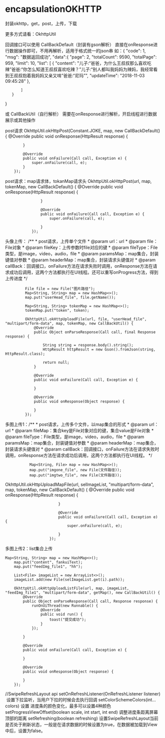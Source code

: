 # encapsulationOKHTTP
封装okhttp，get，post，上传，下载

更多方式请看：OkhttpUtil


回调接口可以使用  CallBackDefault（封装有gson解析）
 直接在onResponse进行数据操作即可，不用再解析，适用于格式统一的json串
 如：{
       "code": 1,
       "msg": "数据返回成功",
       "data":{
             "page": 2,
             "totalCount": 9590,
             "totalPage": 959,
             "limit": 10,
             "list": [
                       {
                         "content": "儿子:“爸爸，为什么王叔叔那么喜欢吃辣”爸爸:“你怎么知道王叔叔喜欢吃辣？”儿子:“别人都叫我妈妈为辣妈，我经常看到王叔叔抱着我妈妈又亲又啃”爸爸:“尼玛”",
                          "updateTime": "2018-11-03 09:45:28"
                      },

           ]
       }
   }

 或   CallBackUtil（自行解析）
 需要在onResponse进行解析，开启线程进行数据展示或其他操作

post请求
OkhttpUtil.okHttpPost(Constant.JOKE, map, new CallBackDefault<Joke>() {
            @Override
            public void onResponse(HttpResult<Joke> response) {

            }

            @Override
            public void onFailure(Call call, Exception e) {
                super.onFailure(call, e);
            }
        });

post请求：map请求体，tokanMap请求头
OkhttpUtil.okHttpPost(url, map, tokenMap, new CallBackDefault<AuctionDetailsBean>() {
                    @Override
                    public void onResponse(HttpResult<AuctionDetailsBean> response) {

                    }

                    @Override
                    public void onFailure(Call call, Exception e) {
                        super.onFailure(call, e);

                    }
                });


头像上传： /**
          * post请求，上传单个文件
          * @param url：url
          * @param file：File对象
          * @param fileKey：上传参数时file对应的键
          * @param fileType：File类型，是image，video，audio，file
          * @param paramsMap：map集合，封装键值对参数
          * @param headerMap：map集合，封装请求头键值对
          * @param callBack：回调接口，onFailure方法在请求失败时调用，onResponse方法在请求成功后调用，这两个方法都执行在UI线程。还可以重写onProgress方法，得到上传进度
          */

             File file = new File("图片路径");
             Map<String, String> map = new HashMap<>();
             map.put("userHead_file", file.getName());

             Map<String, String> tokenMap = new HashMap<>();
             tokenMap.put("token", token);

             OkhttpUtil.okHttpUploadFile(url, file, "userHead_file", "multipart/form-data", map, tokenMap, new CallBackUtil() {
                 @Override
                 public Object onParseResponse(Call call, final Response response) {

                     String string = response.body().string();
                     HttpResult httpResult = new Gson().fromJson(string, HttpResult.class);

                     return null;
                 }

                 @Override
                 public void onFailure(Call call, Exception e) {

                 }

                 @Override
                 public void onResponse(Object response) {

                 }
             });


多图上传1：/**
              * post请求，上传多个文件，以map集合的形式
              * @param url：url
              * @param fileMap：集合key是File对象对应的键，集合value是File对象
              * @param fileType：File类型，是image，video，audio，file
              * @param paramsMap：map集合，封装键值对参数
              * @param headerMap：map集合，封装请求头键值对
              * @param callBack：回调接口，onFailure方法在请求失败时调用，onResponse方法在请求成功后调用，这两个方法都执行在UI线程。
              */

               Map<String, File> map = new HashMap<>();
               map.put("imgone_file", new File(文件路径));
               map.put("imgtwo_file", new File(文件路径));

OkhttpUtil.okHttpUploadMapFile(url, selImageList, "multipart/form-data", map, tokenMap, new CallBackDefault<HttpResult>() {
                            @Override
                            public void onResponse(HttpResult<HttpResult> response) {

                            }

                            @Override
                            public void onFailure(Call call, Exception e) {
                                super.onFailure(call, e);

                            }
                        });

多图上传2：list集合上传

    Map<String, String> map = new HashMap<>();
        map.put("content", fankuiText);
        map.put("feedImg_file1", "hh");

        List<File> imageList = new ArrayList<>();
        imageList.add(new File(selImageList.get(i).path));

        OkhttpUtil.okHttpUploadListFile(url, map, imageList, "feedImg_file1", "multipart/form-data", getMap(), new CallBackUtil() {
            @Override
            public Object onParseResponse(Call call, Response response) {
                runOnUiThread(new Runnable() {
                    @Override
                    public void run() {
                        toast("提交成功");
                    }
                });

            }

            @Override
            public void onFailure(Call call, Exception e) {

            }

            @Override
            public void onResponse(Object response) {

            }
        });

//SwipeRefreshLayout   api
setOnRefreshListener(OnRefreshListener listener)  设置下拉监听，当用户下拉的时候会去执行回调
setColorSchemeColors(int... colors) 设置 进度条的颜色变化，最多可以设置4种颜色
setProgressViewOffset(boolean scale, int start, int end) 调整进度条距离屏幕顶部的距离
setRefreshing(boolean refreshing) 设置SwipeRefreshLayout当前是否处于刷新状态，一般是在请求数据的时候设置为true，在数据被加载到View中后，设置为false。